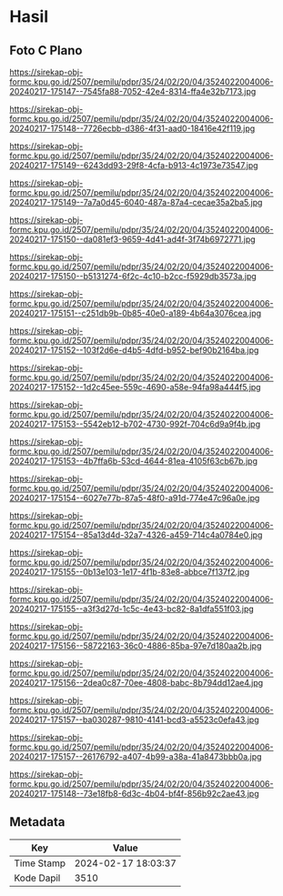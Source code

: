 # Hasil

## Foto C Plano

https://sirekap-obj-formc.kpu.go.id/2507/pemilu/pdpr/35/24/02/20/04/3524022004006-20240217-175147--7545fa88-7052-42e4-8314-ffa4e32b7173.jpg

https://sirekap-obj-formc.kpu.go.id/2507/pemilu/pdpr/35/24/02/20/04/3524022004006-20240217-175148--7726ecbb-d386-4f31-aad0-18416e42f119.jpg

https://sirekap-obj-formc.kpu.go.id/2507/pemilu/pdpr/35/24/02/20/04/3524022004006-20240217-175149--6243dd93-29f8-4cfa-b913-4c1973e73547.jpg

https://sirekap-obj-formc.kpu.go.id/2507/pemilu/pdpr/35/24/02/20/04/3524022004006-20240217-175149--7a7a0d45-6040-487a-87a4-cecae35a2ba5.jpg

https://sirekap-obj-formc.kpu.go.id/2507/pemilu/pdpr/35/24/02/20/04/3524022004006-20240217-175150--da081ef3-9659-4d41-ad4f-3f74b6972771.jpg

https://sirekap-obj-formc.kpu.go.id/2507/pemilu/pdpr/35/24/02/20/04/3524022004006-20240217-175150--b5131274-6f2c-4c10-b2cc-f5929db3573a.jpg

https://sirekap-obj-formc.kpu.go.id/2507/pemilu/pdpr/35/24/02/20/04/3524022004006-20240217-175151--c251db9b-0b85-40e0-a189-4b64a3076cea.jpg

https://sirekap-obj-formc.kpu.go.id/2507/pemilu/pdpr/35/24/02/20/04/3524022004006-20240217-175152--103f2d6e-d4b5-4dfd-b952-bef90b2164ba.jpg

https://sirekap-obj-formc.kpu.go.id/2507/pemilu/pdpr/35/24/02/20/04/3524022004006-20240217-175152--1d2c45ee-559c-4690-a58e-94fa98a444f5.jpg

https://sirekap-obj-formc.kpu.go.id/2507/pemilu/pdpr/35/24/02/20/04/3524022004006-20240217-175153--5542eb12-b702-4730-992f-704c6d9a9f4b.jpg

https://sirekap-obj-formc.kpu.go.id/2507/pemilu/pdpr/35/24/02/20/04/3524022004006-20240217-175153--4b7ffa6b-53cd-4644-81ea-4105f63cb67b.jpg

https://sirekap-obj-formc.kpu.go.id/2507/pemilu/pdpr/35/24/02/20/04/3524022004006-20240217-175154--6027e77b-87a5-48f0-a91d-774e47c96a0e.jpg

https://sirekap-obj-formc.kpu.go.id/2507/pemilu/pdpr/35/24/02/20/04/3524022004006-20240217-175154--85a13d4d-32a7-4326-a459-714c4a0784e0.jpg

https://sirekap-obj-formc.kpu.go.id/2507/pemilu/pdpr/35/24/02/20/04/3524022004006-20240217-175155--0b13e103-1e17-4f1b-83e8-abbce7f137f2.jpg

https://sirekap-obj-formc.kpu.go.id/2507/pemilu/pdpr/35/24/02/20/04/3524022004006-20240217-175155--a3f3d27d-1c5c-4e43-bc82-8a1dfa551f03.jpg

https://sirekap-obj-formc.kpu.go.id/2507/pemilu/pdpr/35/24/02/20/04/3524022004006-20240217-175156--58722163-36c0-4886-85ba-97e7d180aa2b.jpg

https://sirekap-obj-formc.kpu.go.id/2507/pemilu/pdpr/35/24/02/20/04/3524022004006-20240217-175156--2dea0c87-70ee-4808-babc-8b794dd12ae4.jpg

https://sirekap-obj-formc.kpu.go.id/2507/pemilu/pdpr/35/24/02/20/04/3524022004006-20240217-175157--ba030287-9810-4141-bcd3-a5523c0efa43.jpg

https://sirekap-obj-formc.kpu.go.id/2507/pemilu/pdpr/35/24/02/20/04/3524022004006-20240217-175157--26176792-a407-4b99-a38a-41a8473bbb0a.jpg

https://sirekap-obj-formc.kpu.go.id/2507/pemilu/pdpr/35/24/02/20/04/3524022004006-20240217-175148--73e18fb8-6d3c-4b04-bf4f-856b92c2ae43.jpg


## Metadata

| Key        | Value               |
| ---------- | ------------------- |
| Time Stamp | 2024-02-17 18:03:37 |
| Kode Dapil | 3510                |



